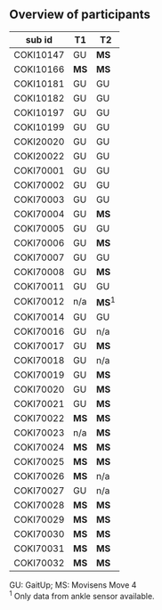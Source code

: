 ## Overview of participants

sub id    | T1 | T2
----------|----|----
COKI10147 | GU | **MS**
COKI10166 | **MS** | **MS**
COKI10181 | GU | GU
COKI10182 | GU | GU
COKI10197 | GU | GU
COKI10199 | GU | GU
COKI20020 | GU | GU
COKI20022 | GU | GU
COKI70001 | GU | GU
COKI70002 | GU | GU
COKI70003 | GU | GU
COKI70004 | GU | **MS**
COKI70005 | GU | GU
COKI70006 | GU | **MS**
COKI70007 | GU | GU
COKI70008 | GU | **MS**
COKI70011 | GU | GU
COKI70012 | n/a | **MS**$^{1}$
COKI70014 | GU | GU
COKI70016 | GU | n/a
COKI70017 | GU | **MS**
COKI70018 | GU | n/a
COKI70019 | GU | **MS**
COKI70020 | GU | **MS**
COKI70021 | GU | **MS**
COKI70022 | **MS** | **MS**
COKI70023 | n/a | **MS**
COKI70024 | **MS** | **MS**
COKI70025 | **MS** | **MS**
COKI70026 | **MS** | n/a
COKI70027 | GU | n/a
COKI70028 | **MS** | **MS**
COKI70029 | **MS** | **MS**
COKI70030 | **MS** | **MS**
COKI70031 | **MS** | **MS**
COKI70032 | **MS** | **MS**

GU: GaitUp; MS: Movisens Move 4  
$^{1}$ Only data from ankle sensor available.